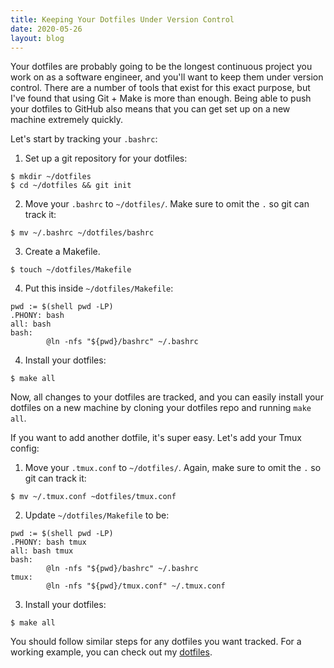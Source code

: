 ```yaml
---
title: Keeping Your Dotfiles Under Version Control
date: 2020-05-26
layout: blog
---
```


Your dotfiles are probably going to be the longest continuous project you work
on as a software engineer, and you'll want to keep them under version control.
There are a number of tools that exist for this exact purpose, but I've found
that using Git + Make is more than enough. Being able to push your dotfiles to
GitHub also means that you can get set up on a new machine extremely quickly.

Let's start by tracking your `.bashrc`:

1. Set up a git repository for your dotfiles:
```shell
$ mkdir ~/dotfiles
$ cd ~/dotfiles && git init
```
2. Move your `.bashrc` to `~/dotfiles/`. Make sure to omit the `.` so git can
   track it:
```shell
$ mv ~/.bashrc ~/dotfiles/bashrc
```
3. Create a Makefile.
```shell
$ touch ~/dotfiles/Makefile
```
4. Put this inside `~/dotfiles/Makefile`:
```make
pwd := $(shell pwd -LP)
.PHONY: bash
all: bash
bash:
        @ln -nfs "${pwd}/bashrc" ~/.bashrc
```
4. Install your dotfiles:
```shell
$ make all
```

Now, all changes to your dotfiles are tracked, and you can easily install your
dotfiles on a new machine by cloning your dotfiles repo and running `make all`.

If you want to add another dotfile, it's super easy. Let's add your Tmux config:

1. Move your `.tmux.conf` to `~/dotfiles/`. Again, make sure to omit the `.` so
   git can track it:
```shell
$ mv ~/.tmux.conf ~dotfiles/tmux.conf
```
2. Update `~/dotfiles/Makefile` to be:
```make
pwd := $(shell pwd -LP)
.PHONY: bash tmux
all: bash tmux
bash:
        @ln -nfs "${pwd}/bashrc" ~/.bashrc
tmux:
        @ln -nfs "${pwd}/tmux.conf" ~/.tmux.conf
```
3. Install your dotfiles:
```shell
$ make all
```

You should follow similar steps for any dotfiles you want tracked. For a
working example, you can check out my
[dotfiles](https://github.com/pderichai/dotfiles).
